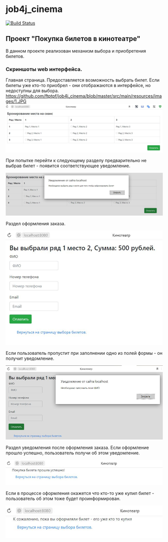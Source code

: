 # job4j_cinema
[![Build Status](https://app.travis-ci.com/ftptpf/job4j_cinema.svg?branch=master)](https://app.travis-ci.com/ftptpf/job4j_cinema)

## Проект "Покупка билетов в кинотеатре"
В данном проекте реализован механизм выбора и приобретения билетов.

### Скриншоты web интерфейса.

Главная страница.
Предоставляется возможность выбрать билет.
Если билеты уже кто-то приобрел - они отображаются в интерфейсе, но недоступны для выбора.
https://github.com/ftptpf/job4j_cinema/blob/master/src/main/resources/images/1.JPG
![Alt-текст](https://github.com/ftptpf/job4j_cinema/blob/master/src/main/resources/images/1.JPG "Главная страница")

При попытке перейти к следующему разделу предварительно не выбрав билет - появится соответствующее уведомление.

![Alt-текст](https://github.com/ftptpf/job4j_cinema/blob/master/src/main/resources/images/2.JPG "Главная страница - валидация")

Раздел оформления заказа.

![Alt-текст](https://github.com/ftptpf/job4j_cinema/blob/master/src/main/resources/images/3.JPG "Оформление заказа")

Если пользователь пропустит при заполнении одно из полей формы - он получит уведомление.

![Alt-текст](https://github.com/ftptpf/job4j_cinema/blob/master/src/main/resources/images/4.JPG "Оформление заказа - валидация")

Раздел уведомления после оформления заказа.
Если оформление прошло успешно, пользователь получи об этом уведомление.

![Alt-текст](https://github.com/ftptpf/job4j_cinema/blob/master/src/main/resources/images/5.JPG "Заказ оформлен")

Если в процессе оформления окажется что кто-то уже купил билет - пользователь об этом тоже будет проинформирован.

![Alt-текст](https://github.com/ftptpf/job4j_cinema/blob/master/src/main/resources/images/6.JPG "Заказ не оформлен")